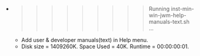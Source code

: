 * >>>>>>>>> Running inst-min-win-jwm-help-manuals-text.sh ...
  * Add user & developer manuals(text) in Help menu.
  * Disk size = 1409260K. Space Used = 40K. Runtime = 00:00:00:01.
